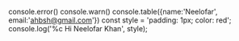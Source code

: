 console.error()
console.warn()
console.table({name:'Neelofar', email:'ahbsh@gmail.com'})
const style = 'padding: 1px; color: red';
console.log('%c Hi Neelofar Khan', style);
